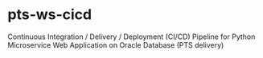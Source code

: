 # pts-ws-cicd
Continuous Integration / Delivery / Deployment (CI/CD) Pipeline for Python Microservice Web Application on Oracle Database (PTS delivery)
